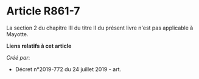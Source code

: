 # Article R861-7

La section 2 du chapitre III du titre II du présent livre n'est pas applicable à Mayotte.

**Liens relatifs à cet article**

_Créé par_:

  - Décret n°2019-772 du 24 juillet 2019 - art.
